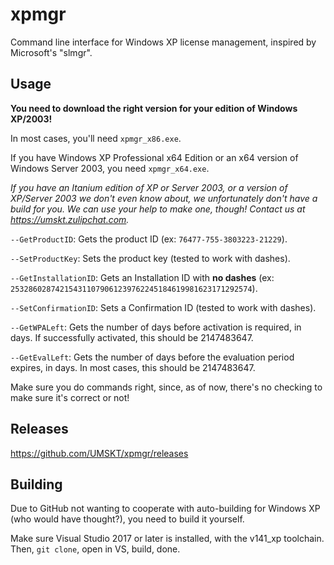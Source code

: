 # xpmgr
Command line interface for Windows XP license management, inspired by Microsoft's "slmgr".

## Usage
**You need to download the right version for your edition of Windows XP/2003!**

In most cases, you'll need `xpmgr_x86.exe`.

If you have Windows XP Professional x64 Edition or an x64 version of Windows Server 2003, you need `xpmgr_x64.exe`.

*If you have an Itanium edition of XP or Server 2003, or a version of XP/Server 2003 we don't even know about, we unfortunately don't have a build for you. We can use your help to make one, though! Contact us at https://umskt.zulipchat.com.*

`--GetProductID`: Gets the product ID (ex: `76477-755-3803223-21229`).

`--SetProductKey`: Sets the product key (tested to work with dashes).

`--GetInstallationID`: Gets an Installation ID with **no dashes** (ex: `253286028742154311079061239762245184619981623171292574`). 

`--SetConfirmationID`: Sets a Confirmation ID (tested to work with dashes).

`--GetWPALeft`: Gets the number of days before activation is required, in days. If successfully activated, this should be 2147483647.

`--GetEvalLeft`: Gets the number of days before the evaluation period expires, in days. In most cases, this should be 2147483647.

Make sure you do commands right, since, as of now, there's no checking to make sure it's correct or not!

## Releases
https://github.com/UMSKT/xpmgr/releases

## Building
Due to GitHub not wanting to cooperate with auto-building for Windows XP (who would have thought?), you need to build it yourself.

Make sure Visual Studio 2017 or later is installed, with the v141_xp toolchain. Then, `git clone`, open in VS, build, done.
